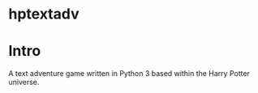 # hptextadv

# Intro

A text adventure game written in Python 3 based within the Harry Potter universe.
